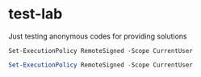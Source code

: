 # test-lab
Just testing anonymous codes for providing solutions

```
Set-ExecutionPolicy RemoteSigned -Scope CurrentUser

```

```powershell
Set-ExecutionPolicy RemoteSigned -Scope CurrentUser
```
